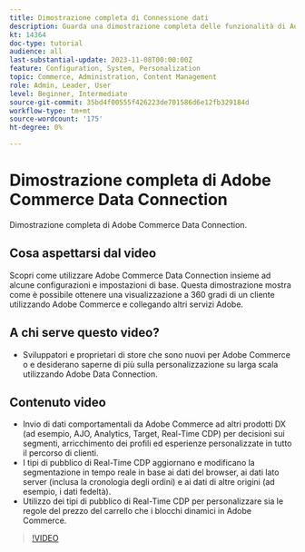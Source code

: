 ```yaml
---
title: Dimostrazione completa di Connessione dati
description: Guarda una dimostrazione completa delle funzionalità di Adobe Commerce Data Connection
kt: 14364
doc-type: tutorial
audience: all
last-substantial-update: 2023-11-08T00:00:00Z
feature: Configuration, System, Personalization
topic: Commerce, Administration, Content Management
role: Admin, Leader, User
level: Beginner, Intermediate
source-git-commit: 35bd4f00555f426223de701586d6e12fb329184d
workflow-type: tm+mt
source-wordcount: '175'
ht-degree: 0%

---
```


# Dimostrazione completa di Adobe Commerce Data Connection

Dimostrazione completa di Adobe Commerce Data Connection.

## Cosa aspettarsi dal video

Scopri come utilizzare Adobe Commerce Data Connection insieme ad alcune configurazioni e impostazioni di base. Questa dimostrazione mostra come è possibile ottenere una visualizzazione a 360 gradi di un cliente utilizzando Adobe Commerce e collegando altri servizi Adobe.

## A chi serve questo video?

* Sviluppatori e proprietari di store che sono nuovi per Adobe Commerce o e desiderano saperne di più sulla personalizzazione su larga scala utilizzando Adobe Data Connection.

## Contenuto video

* Invio di dati comportamentali da Adobe Commerce ad altri prodotti DX (ad esempio, AJO, Analytics, Target, Real-Time CDP) per decisioni sui segmenti, arricchimento dei profili ed esperienze personalizzate in tutto il percorso di clienti.
* I tipi di pubblico di Real-Time CDP aggiornano e modificano la segmentazione in tempo reale in base ai dati del browser, ai dati lato server (inclusa la cronologia degli ordini) e ai dati di altre origini (ad esempio, i dati fedeltà).
* Utilizzo dei tipi di pubblico di Real-Time CDP per personalizzare sia le regole del prezzo del carrello che i blocchi dinamici in Adobe Commerce.

>[!VIDEO](https://video.tv.adobe.com/v/3425591?learn=on)

